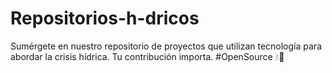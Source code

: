 # Repositorios-h-dricos
Sumérgete en nuestro repositorio de proyectos que utilizan tecnología para abordar la crisis hídrica. Tu contribución importa. #OpenSource 💧🔧
